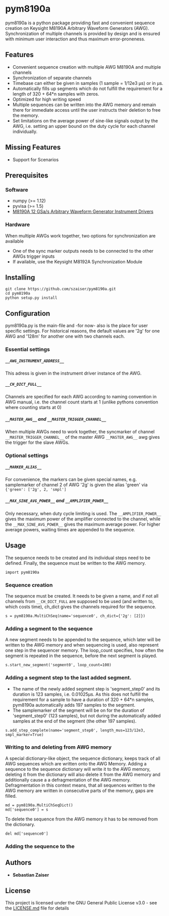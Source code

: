 # pym8190a

pym8190a is a python package providing fast and convenient sequence creation on Keysight M8190A Arbitrary Waveform Generators (AWG). Synchronization of multiple channels is provided by design and is ensured with minimum user interaction and thus maximum error-proneness. 

## Features

* Convenient sequence creation with multiple AWG M8190A and multiple channels
* Synchronization of separate channels 
* Timebase can either be given in samples (1 sample = 1/12e3 µs) or in µs.
* Automatically fills up segments which do not fulfill the requirement for a length of  320 + 64*n samples with zeros.
* Optimized for high writing speed
* Multiple sequences can be written into the AWG memory and remain there for immediate access until the user instructs their deletion to free the memory.
* Set limitations on the average power of sine-like signals output by the AWG, i.e. setting an upper bound on the duty cycle for each channel individually.


## Missing Features

* Support for Scenarios

## Prerequisites

### Software 

* numpy (>= 1.12) 
* pyvisa (>= 1.5)
* [M8190A 12 GSa/s Arbitrary Waveform Generator Instrument Drivers](https://www.keysight.com/main/software.jspx?ckey=2759704)

### Hardware

When multiple AWGs work together, two options for synchronization are available

* One of the sync marker outputs needs to be connected to the other AWGs trigger inputs
* If available, use the Keysight M8192A Synchronization Module 

## Installing
```
git clone https://github.com/szaiser/pym8190a.git
cd pym8190a
python setup.py install
```

## Configuration

pym8190a.py is the main-file and -for now- also is the place for user specific settings. For historical reasons, the default values are '2g' for one AWG and '128m' for another one with two channels each.

### Essential settings

##### `__AWG_INSTRUMENT_ADDRESS__`

This adress is given in the instrument driver instance of the AWG.

##### `__CH_DICT_FULL__`

Channels are specified for each AWG according to naming convention in AWG manual, i.e. the channel count starts at 1 (unlike pythons convention where counting starts at 0)

##### `__MASTER_AWG__` and `__MASTER_TRIGGER_CHANNEL__`

When multiple AWGs need to work together, the syncmarker of channel `__MASTER_TRIGGER_CHANNEL__` of the master AWG `__MASTER_AWG__` awg gives the trigger for the slave AWGs.  

### Optional settings

##### `__MARKER_ALIAS__`

For convenience, the markers can be given special names, e.g. samplemarker of channel 2 of AWG '2g' is given the alias 'green' via `{'green': ['2g', 2, 'smpl']`

##### `__MAX_SINE_AVG_POWER__` and `__AMPLIFIER_POWER__`

Only necessary, when duty cycle limiting is used. The `__AMPLIFIER_POWER__` gives the maximum power of the amplifier connected to the channel, while the `__MAX_SINE_AVG_POWER__` gives the maximum average power. For higher average powers, waiting times are appended to the sequence.

## Usage

The sequence needs to be created and its individual steps need to be defined. Finally, the sequence must be written to the AWG memory.

`import pym8190a`

### Sequence creation

The sequence must be created. It needs to be given a name, and if not all channels from `__CH_DICT_FULL` are supposed to be used (and written to, which costs time), ch_dict gives the channels required for the sequence.

`s = pym8190a.MultiChSeq(name='sequence0', ch_dict={'2g': [2]})`

### Adding a segment to the sequence

A new segment needs to be appended to the sequence, which later will be written to the AWG memory and when sequencing is used, also represent one step in the sequencer memory. The loop_count specifies, how often the segment is repeated in the sequence, before the next segment is played.

`s.start_new_segment('segment0', loop_count=100)`

### Adding a segment step to the last added segment.

* The name of the newly added segment step is 'segment_step0' and its duration is 123 samples, i.e. 0.01025µs. As this does not fulfill the requirement for a sample to have a duration of 320 + 64*n samples, pym8190a automatically adds 197 samples to the segment.
* The samplemarker of the segment will be on for the duration of 'segment_step0' (123 samples), but not during the automatically added samples at the end of the segment (the other 197 samples).

`s.add_step_complete(name='segment_step0', length_mus=123/12e3, smpl_marker=True)`

### Writing to and deleting from AWG memory

A special dictionary-like object, the sequence dictionary, keeps track of all AWG sequences which are written onto the AWG Memory. Adding a sequence to the sequence dictionary will write it to the AWG memory, deleting it from the dictionary will also delete it from the AWG memory and additionally cause a a defragmentation of the AWG memory. Defragmentation in this context means, that all sequences written to the AWG memory are written in consecutive parts of the memory, gaps are filled.

```
md = pym8190a.MultiChSeqDict()
md['sequence0'] = s
```

To delete the sequence from the AWG memory it has to be removed from the dictionary.

```
del md['sequence0']
``` 


### Adding the sequence to the 

## Authors

* **Sebastian Zaiser**

## License

This project is licensed under the GNU General Public License v3.0 - see the [LICENSE.md](LICENSE.md) file for details
